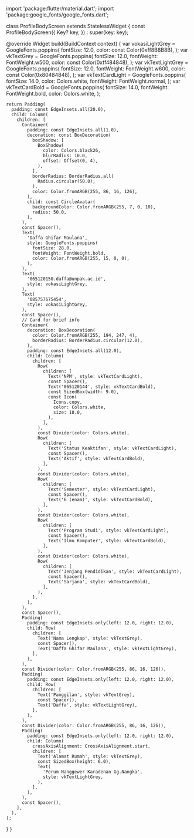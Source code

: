
 
import 'package:flutter/material.dart';
import 'package:google_fonts/google_fonts.dart';

class ProfileBodyScreen extends StatelessWidget {
  const ProfileBodyScreen({
    Key? key,
  }) : super(key: key);

  @override
  Widget build(BuildContext context) {
    var vokasiLightGrey = GoogleFonts.poppins(
      fontSize: 12.0,
      color: const Color(0xff8B8B8B),
    );
    var vkTextGrey = GoogleFonts.poppins(
      fontSize: 12.0,
      fontWeight: FontWeight.w500,
      color: const Color(0xff484848),
    );
    var vkTextLightGrey = GoogleFonts.poppins(
      fontSize: 12.0,
      fontWeight: FontWeight.w600,
      color: const Color(0x80484848),
    );
    var vkTextCardLight = GoogleFonts.poppins(
      fontSize: 14.0,
      color: Colors.white,
      fontWeight: FontWeight.normal,
    );
    var vkTextCardBold = GoogleFonts.poppins(
      fontSize: 14.0,
      fontWeight: FontWeight.bold,
      color: Colors.white,
    );

    return Padding(
      padding: const EdgeInsets.all(20.0),
      child: Column(
        children: [
          Container(
            padding: const EdgeInsets.all(1.0),
            decoration: const BoxDecoration(
              boxShadow: [
                BoxShadow(
                  color: Colors.black26,
                  blurRadius: 10.0,
                  offset: Offset(0, 4),
                ),
              ],
              borderRadius: BorderRadius.all(
                Radius.circular(50.0),
              ),
              color: Color.fromARGB(255, 86, 16, 126),
            ),
            child: const CircleAvatar(
              backgroundColor: Color.fromARGB(255, 7, 0, 10),
              radius: 50.0,
            ),
          ),
          const Spacer(),
          Text(
            'Daffa Ghifar Maulana',
            style: GoogleFonts.poppins(
              fontSize: 28.0,
              fontWeight: FontWeight.bold,
              color: Color.fromARGB(255, 15, 0, 0),
            ),
          ),
          Text(
            '065120150.daffa@unpak.ac.id',
            style: vokasiLightGrey,
          ),
          Text(
            '085757675454',
            style: vokasiLightGrey,
          ),
          const Spacer(),
          // Card for brief info
          Container(
            decoration: BoxDecoration(
              color: Color.fromARGB(255, 194, 247, 4),
              borderRadius: BorderRadius.circular(12.0),
            ),
            padding: const EdgeInsets.all(12.0),
            child: Column(
              children: [
                Row(
                  children: [
                    Text('NPM', style: vkTextCardLight),
                    const Spacer(),
                    Text('065120144', style: vkTextCardBold),
                    const SizedBox(width: 9.0),
                    const Icon(
                      Icons.copy,
                      color: Colors.white,
                      size: 18.0,
                    ),
                  ],
                ),
                const Divider(color: Colors.white),
                Row(
                  children: [
                    Text('Status Keaktifan', style: vkTextCardLight),
                    const Spacer(),
                    Text('Aktif', style: vkTextCardBold),
                  ],
                ),
                const Divider(color: Colors.white),
                Row(
                  children: [
                    Text('Semester', style: vkTextCardLight),
                    const Spacer(),
                    Text('6 (enam)', style: vkTextCardBold),
                  ],
                ),
                const Divider(color: Colors.white),
                Row(
                  children: [
                    Text('Program Studi', style: vkTextCardLight),
                    const Spacer(),
                    Text('Ilmu Komputer', style: vkTextCardBold),
                  ],
                ),
                const Divider(color: Colors.white),
                Row(
                  children: [
                    Text('Jenjang Pendidikan', style: vkTextCardLight),
                    const Spacer(),
                    Text('Sarjana', style: vkTextCardBold),
                  ],
                ),
              ],
            ),
          ),
          const Spacer(),
          Padding(
            padding: const EdgeInsets.only(left: 12.0, right: 12.0),
            child: Row(
              children: [
                Text('Nama Lengkap', style: vkTextGrey),
                const Spacer(),
                Text('Daffa Ghifar Maulana', style: vkTextLightGrey),
              ],
            ),
          ),
          const Divider(color: Color.fromARGB(255, 86, 16, 126)),
          Padding(
            padding: const EdgeInsets.only(left: 12.0, right: 12.0),
            child: Row(
              children: [
                Text('Panggilan', style: vkTextGrey),
                const Spacer(),
                Text('Daffa', style: vkTextLightGrey),
              ],
            ),
          ),
          const Divider(color: Color.fromARGB(255, 86, 16, 126)),
          Padding(
            padding: const EdgeInsets.only(left: 12.0, right: 12.0),
            child: Column(
              crossAxisAlignment: CrossAxisAlignment.start,
              children: [
                Text('Alamat Rumah', style: vkTextGrey),
                const SizedBox(height: 6.0),
                Text(
                  'Perum Nanggewer Karadenan Gg.Nangka',
                  style: vkTextLightGrey,
                ),
              ],
            ),
          ),
          const Spacer(),
        ],
      ),
    );
  }
}
